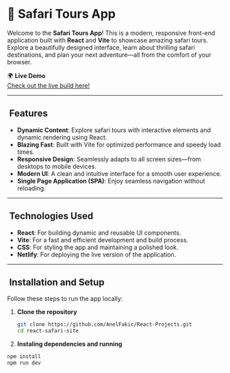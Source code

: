 # 🦁 Safari Tours App

Welcome to the **Safari Tours App**! This is a modern, responsive front-end application built with **React** and **Vite** to showcase amazing safari tours. Explore a beautifully designed interface, learn about thrilling safari destinations, and plan your next adventure—all from the comfort of your browser.

🌍 **Live Demo**\
[Check out the live build here!](https://safaritours.netlify.app)

---

##  Features

- **Dynamic Content**: Explore safari tours with interactive elements and dynamic rendering using React.
- **Blazing Fast**: Built with Vite for optimized performance and speedy load times.
- **Responsive Design**: Seamlessly adapts to all screen sizes—from desktops to mobile devices.
- **Modern UI**: A clean and intuitive interface for a smooth user experience.
- **Single Page Application (SPA)**: Enjoy seamless navigation without reloading.

---

##  Technologies Used

- **React**: For building dynamic and reusable UI components.
- **Vite**: For a fast and efficient development and build process.
- **CSS**: For styling the app and maintaining a polished look.
- **Netlify**: For deploying the live version of the application.

---

##  Installation and Setup

Follow these steps to run the app locally:

1. **Clone the repository**
   ```bash
   git clone https://github.com/AnelFakic/React-Projects.git
   cd react-safari-site
   ```
2. **Instaling dependencies and running**
```bash
npm install
npm run dev
